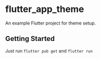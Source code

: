 # flutter_app_theme

An example Flutter project for theme setup.

## Getting Started

Just run `flutter pub get` and `flutter run`
